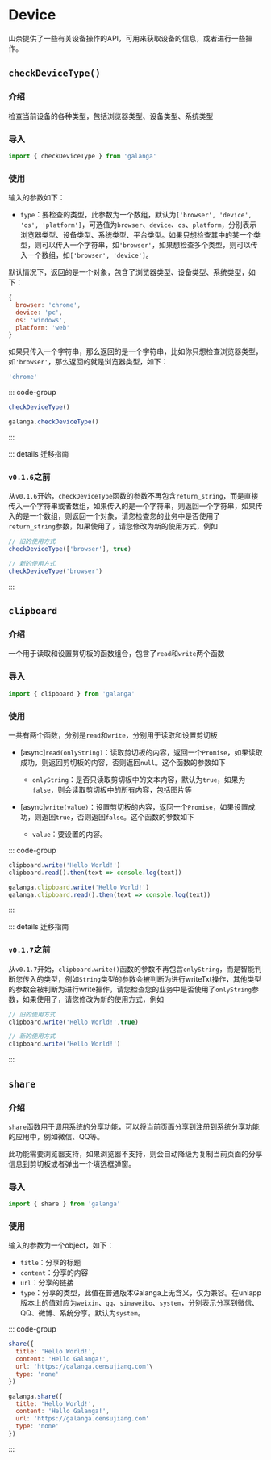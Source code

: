 # Device

山奈提供了一些有关设备操作的API，可用来获取设备的信息，或者进行一些操作。

## `checkDeviceType()`

### 介绍

检查当前设备的各种类型，包括浏览器类型、设备类型、系统类型

### 导入

```js
import { checkDeviceType } from 'galanga'
```

### 使用

输入的参数如下：

- `type`：要检查的类型，此参数为一个数组，默认为`['browser', 'device', 'os', 'platform']`，可选值为`browser`、`device`、`os`、`platform`，分别表示浏览器类型、设备类型、系统类型、平台类型。如果只想检查其中的某一个类型，则可以传入一个字符串，如`'browser'`，如果想检查多个类型，则可以传入一个数组，如`['browser', 'device']`。

默认情况下，返回的是一个对象，包含了浏览器类型、设备类型、系统类型，如下：

```js
{
  browser: 'chrome',
  device: 'pc',
  os: 'windows',
  platform: 'web'
}
```

如果只传入一个字符串，那么返回的是一个字符串，比如你只想检查浏览器类型，如`'browser'`，那么返回的就是浏览器类型，如下：

```js
'chrome'
```

::: code-group

```js [按需引入]
checkDeviceType()
```

```js [全局引入]
galanga.checkDeviceType()
```

:::

::: details 迁移指南

### `v0.1.6`之前

从`v0.1.6`开始，`checkDeviceType`函数的参数不再包含`return_string`，而是直接传入一个字符串或者数组，如果传入的是一个字符串，则返回一个字符串，如果传入的是一个数组，则返回一个对象，请您检查您的业务中是否使用了`return_string`参数，如果使用了，请您修改为新的使用方式，例如

```js
// 旧的使用方式
checkDeviceType(['browser'], true)

// 新的使用方式
checkDeviceType('browser')
```

:::

## `clipboard`

### 介绍

一个用于读取和设置剪切板的函数组合，包含了`read`和`write`两个函数

### 导入

```js
import { clipboard } from 'galanga'
```

### 使用

一共有两个函数，分别是`read`和`write`，分别用于读取和设置剪切板

- [async]`read(onlyString)`：读取剪切板的内容，返回一个`Promise`，如果读取成功，则返回剪切板的内容，否则返回`null`。这个函数的参数如下
  
  - `onlyString`：是否只读取剪切板中的文本内容，默认为`true`，如果为`false`，则会读取剪切板中的所有内容，包括图片等

- [async]`write(value)`：设置剪切板的内容，返回一个`Promise`，如果设置成功，则返回`true`，否则返回`false`。这个函数的参数如下

  - `value`：要设置的内容。

::: code-group

```js [按需引入]
clipboard.write('Hello World!')
clipboard.read().then(text => console.log(text))
```

```js [全局引入]
galanga.clipboard.write('Hello World!')
galanga.clipboard.read().then(text => console.log(text))
```

:::

::: details 迁移指南

### `v0.1.7`之前

从`v0.1.7`开始，`clipboard.write()`函数的参数不再包含`onlyString`，而是智能判断您传入的类型，例如`String`类型的参数会被判断为进行writeTxt操作，其他类型的参数会被判断为进行write操作，请您检查您的业务中是否使用了`onlyString`参数，如果使用了，请您修改为新的使用方式，例如

```js
// 旧的使用方式
clipboard.write('Hello World!',true)

// 新的使用方式
clipboard.write('Hello World!')
```

:::

## `share`

### 介绍

`share`函数用于调用系统的分享功能，可以将当前页面分享到注册到系统分享功能的应用中，例如微信、QQ等。

此功能需要浏览器支持，如果浏览器不支持，则会自动降级为复制当前页面的分享信息到剪切板或者弹出一个填选框弹窗。

### 导入

```js
import { share } from 'galanga'
```

### 使用

输入的参数为一个object，如下：

- `title`：分享的标题
- `content`：分享的内容
- `url`：分享的链接
- `type`：分享的类型，此值在普通版本Galanga上无含义，仅为兼容。在uniapp版本上的值对应为`weixin`、`qq`、`sinaweibo`、`system`，分别表示分享到微信、QQ、微博、系统分享。默认为`system`。

::: code-group

```js [按需引入]
share({
  title: 'Hello World!',
  content: 'Hello Galanga!',
  url: 'https://galanga.censujiang.com'\
  type: 'none'
})
```

```js [全局引入]
galanga.share({
  title: 'Hello World!',
  content: 'Hello Galanga!',
  url: 'https://galanga.censujiang.com'
  type: 'none'
})
```

:::